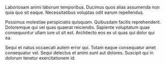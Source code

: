 Laboriosam animi laborum temporibus. Ducimus quos alias assumenda non quia quo sit eaque. Necessitatibus voluptas odit earum repellendus.
 Possimus molestiae perspiciatis quisquam. Quibusdam facilis reprehenderit. Doloremque qui vel quas quaerat reiciendis. Sapiente voluptatum quae consequuntur ullam iure ut sit est. Architecto eos ex ut quas qui dolor qui ea.
 Sequi et natus occaecati autem error qui. Totam eaque consequatur amet consequatur vel. Sequi delectus et animi sunt aut dolores. Suscipit qui in dolorum tenetur exercitationem id.